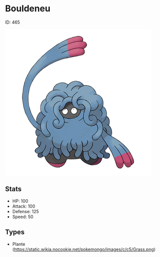 # Bouldeneu


ID: 465

![](https://raw.githubusercontent.com/PokeAPI/sprites/master/sprites/pokemon/other/official-artwork/465.png "Bouldeneu")

## Stats


 - HP: 100
 - Attack: 100
 - Defense: 125
 - Speed: 50

## Types


 - Plante (https://static.wikia.nocookie.net/pokemongo/images/c/c5/Grass.png)
